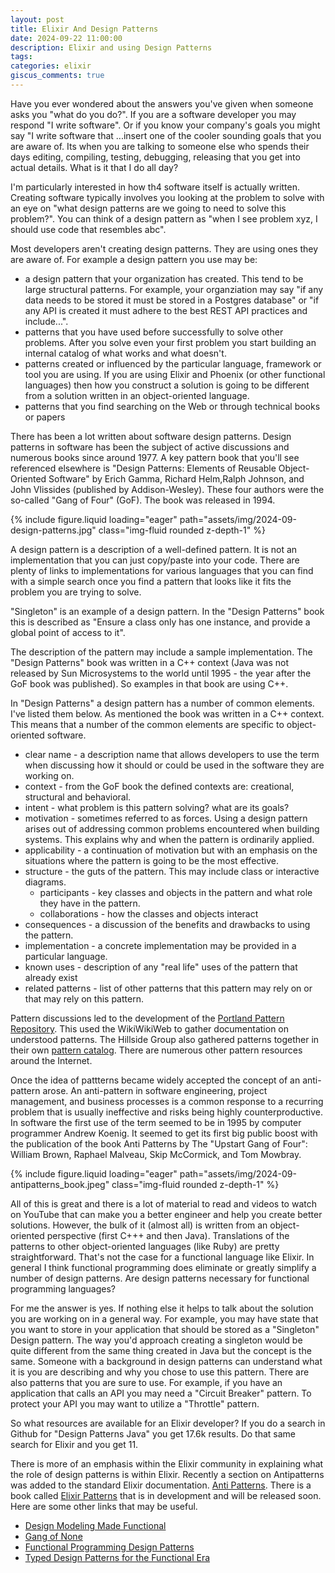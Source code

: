 ```yaml
---
layout: post
title: Elixir And Design Patterns
date: 2024-09-22 11:00:00
description: Elixir and using Design Patterns
tags:
categories: elixir
giscus_comments: true
---
```


Have you ever wondered about the answers you've given when someone asks you "what do you do?". If you are a software developer you may respond "I write software". Or if you know your company's goals you might say "I write software that ...insert one of the cooler sounding goals that you are aware of. Its when you are talking to someone else who spends their days editing, compiling, testing, debugging, releasing that you get into actual details. What is it that I do all day?

I'm particularly interested in how th4 software itself is actually written.
Creating software typically involves you looking at the problem to solve with an eye on "what design patterns are we going to need to solve this problem?". You can think of a design pattern as "when I see problem xyz, I should use code that resembles abc".

Most developers aren't creating design patterns. They are using ones they are aware of. For example a design pattern you use may be:

- a design pattern that your organization has created. This tend to be large structural patterns. For example, your organziation may say "if any data needs to be stored it must be stored in a Postgres database" or "if any API is created it must adhere to the best REST API practices and include...".
- patterns that you have used before successfully to solve other problems. After you solve even your first problem you start building an internal catalog of what works and what doesn't.
- patterns created or influenced by the particular language, framework or tool you are using. If you are using Elixir and Phoenix (or other functional languages) then how you construct a solution is going to be different from a solution written in an object-oriented language.
- patterns that you find searching on the Web or through technical books or papers

There has been a lot written about software design patterns. Design patterns in software has been the subject of active discussions and numerous books since around 1977. A key pattern book that you'll see referenced elsewhere is "Design Patterns: Elements of Reusable Object-Oriented Software" by Erich Gamma, Richard Helm,Ralph Johnson, and John Vlissides (published by Addison-Wesley). These four authors were the so-called "Gang of Four" (GoF). The book was released in 1994.

{% include figure.liquid loading="eager"
path="assets/img/2024-09-design-patterns.jpg"
class="img-fluid rounded z-depth-1" %}

A design pattern is a description of a well-defined pattern. It is not an implementation that you can just copy/paste into your code. There are plenty of links to implementations for various languages that you can find with a simple search once you find a pattern that looks like it fits the problem you are trying to solve.

"Singleton" is an example of a design pattern. In the "Design Patterns" book this is described as "Ensure a class only has one instance, and provide a global point of access to it".

The description of the pattern may include a sample implementation. The "Design Patterns" book was written in a C++ context (Java was not released by Sun Microsystems to the world until 1995 - the year after the GoF book was published). So examples in that book are using C++.

In "Design Patterns" a design pattern has a number of common elements. I've listed them below. As mentioned the book was written in a C++ context. This means that a number of the common elements are specific to object-oriented software.

- clear name - a description name that allows developers to use the term when discussing how it should or could be used in the software they are working on.
- context - from the GoF book the defined contexts are: creational, structural and behavioral.
- intent - what problem is this pattern solving? what are its goals?
- motivation - sometimes referred to as forces. Using a design pattern arises out of addressing common problems encountered when building systems. This explains why and when the pattern is ordinarily applied.
- applicability - a continuation of motivation but with an emphasis on the situations where the pattern is going to be the most effective.
- structure - the guts of the pattern. This may include class or interactive diagrams.
  - participants - key classes and objects in the pattern and what role they have in the pattern.
  - collaborations - how the classes and objects interact
- consequences - a discussion of the benefits and drawbacks to using the pattern.
- implementation - a concrete implementation may be provided in a particular language.
- known uses - description of any "real life" uses of the pattern that already exist
- related patterns - list of other patterns that this pattern may rely on or that may rely on this pattern.

Pattern discussions led to the development of the [Portland Pattern Repository](https://c2.com/ppr/titles.html). This used the WikiWikiWeb to gather documentation on understood patterns. The Hillside Group also gathered patterns
together in their own [pattern catalog](https://hillside.net/patterns/patterns-catalog). There are numerous other pattern resources around the Internet.

Once the idea of pattterns became widely accepted the concept of an anti-pattern arose. An anti-pattern in software engineering, project management, and business processes is a common response to a recurring problem that is usually ineffective and risks being highly counterproductive. In software the first use of the term seemed to be in 1995 by computer programmer Andrew Koenig. It seemed to get its first big public boost with the publication of the book Anti Patterns by The "Upstart Gang of Four": William Brown, Raphael Malveau, Skip McCormick, and Tom Mowbray.

{% include figure.liquid loading="eager"
path="assets/img/2024-09-antipatterns_book.jpeg"
class="img-fluid rounded z-depth-1" %}

All of this is great and there is a lot of material to read and videos to watch on YouTube that can make you a better engineer and help you create better solutions. However, the bulk of it (almost all) is written from an object-oriented perspective (first C+++ and then Java). Translations of the patterns to other object-oriented languages (like Ruby) are pretty straightforward. That's not the case for a functional language like Elixir. In general I think functional programming does eliminate or greatly simplify a number of design patterns. Are design patterns necessary for functional programming languages?

For me the answer is yes. If nothing else it helps to talk about the solution you are working on in a general way. For example, you may have state that you want to store in your application that should be stored as a "Singleton" Design pattern. The way you'd approach creating a singleton would be quite different from the same thing created in Java but the concept is the same. Someone with a background in design patterns can understand what it is you are describing and why you chose to use this pattern. There are also patterns that you are sure to use. For example, if you have an application that calls an API you may need a "Circuit Breaker" pattern. To protect your API you may want to utilize a "Throttle" pattern.

So what resources are available for an Elixir developer? If you do a search in Github for "Design Patterns Java" you get 17.6k results. Do that same search for Elixir and you get 11.

There is more of an emphasis within the Elixir community in explaining what the role of design patterns is within Elixir. Recently a section on Antipatterns was added to the standard Elixir documentation. [Anti Patterns](https://hexdocs.pm/elixir/main/code-anti-patterns.html). There is a book called [Elixir Patterns](https://elixirpatterns.dev/) that is in development and will be released soon. Here are some other links that may be useful.

- [Design Modeling Made Functional](https://pragprog.com/titles/swdddf/domain-modeling-made-functional/)
- [Gang of None](https://www.youtube.com/watch?v=agkXUp0hCW8)
- [Functional Programming Design Patterns](https://fsharpforfunandprofit.com/fppatterns/)
- [Typed Design Patterns for the Functional Era](https://arxiv.org/pdf/2307.07069)
